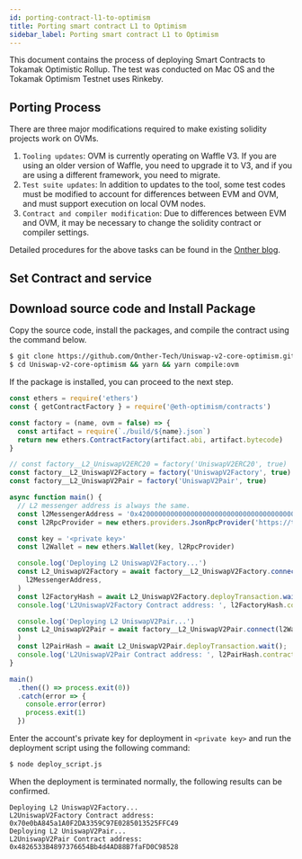 ```yaml
---
id: porting-contract-l1-to-optimism
title: Porting smart contract L1 to Optimism
sidebar_label: Porting smart contract L1 to Optimism
---
```


This document contains the process of deploying Smart Contracts to Tokamak Optimistic Rollup. The test was conducted on Mac OS and the Tokamak Optimism Testnet uses Rinkeby.

## Porting Process

There are three major modifications required to make existing solidity projects work on OVMs.

1. `Tooling updates`: OVM is currently operating on Waffle V3. If you are using an older version of Waffle, you need to upgrade it to V3, and if you are using a different framework, you need to migrate.
2. `Test suite updates`: In addition to updates to the tool, some test codes must be modified to account for differences between EVM and OVM, and must support execution on local OVM nodes.
3. `Contract and compiler modification`: Due to differences between EVM and OVM, it may be necessary to change the solidity contract or compiler settings.

Detailed procedures for the above tasks can be found in the [Onther blog](https://medium.com/onther-tech/porting-solidity-contracts-to-optimism-a-guide-using-uniswap-v2-29b85be668d1).

## Set Contract and service

## Download source code and Install Package

Copy the source code, install the packages, and compile the contract using the command below.

```bash
$ git clone https://github.com/Onther-Tech/Uniswap-v2-core-optimism.git
$ cd Uniswap-v2-core-optimism && yarn && yarn compile:ovm
```

If the package is installed, you can proceed to the next step.

```javascript
const ethers = require('ethers')
const { getContractFactory } = require('@eth-optimism/contracts')

const factory = (name, ovm = false) => {
  const artifact = require(`./build/${name}.json`)
  return new ethers.ContractFactory(artifact.abi, artifact.bytecode)
}

// const factory__L2_UniswapV2ERC20 = factory('UniswapV2ERC20', true)
const factory__L2_UniswapV2Factory = factory('UniswapV2Factory', true)
const factory__L2_UniswapV2Pair = factory('UniswapV2Pair', true)

async function main() {
  // L2 messenger address is always the same.
  const l2MessengerAddress = '0x4200000000000000000000000000000000000007'
  const l2RpcProvider = new ethers.providers.JsonRpcProvider('https://testnet1.optimism.tokamak.network')

  const key = '<private key>'
  const l2Wallet = new ethers.Wallet(key, l2RpcProvider)

  console.log('Deploying L2 UniswapV2Factory...')
  const L2_UniswapV2Factory = await factory__L2_UniswapV2Factory.connect(l2Wallet).deploy(
    l2MessengerAddress,
  )
  const l2FactoryHash = await L2_UniswapV2Factory.deployTransaction.wait()
  console.log('L2UniswapV2Factory Contract address: ', l2FactoryHash.contractAddress);

  console.log('Deploying L2 UniswapV2Pair...')
  const L2_UniswapV2Pair = await factory__L2_UniswapV2Pair.connect(l2Wallet).deploy(
  )
  const l2PairHash = await L2_UniswapV2Pair.deployTransaction.wait();
  console.log('L2UniswapV2Pair Contract address: ', l2PairHash.contractAddress);
}

main()
  .then(() => process.exit(0))
  .catch(error => {
    console.error(error)
    process.exit(1)
  })
```

Enter the account's private key for deployment in `<private key>` and run the deployment script using the following command:

```bash
$ node deploy_script.js
```

When the deployment is terminated normally, the following results can be confirmed.

```
Deploying L2 UniswapV2Factory...
L2UniswapV2Factory Contract address: 0x70e0bA845a1A0F2DA3359C97E0285013525FFC49
Deploying L2 UniswapV2Pair...
L2UniswapV2Pair Contract address: 0x4826533B4897376654Bb4d4AD88B7faFD0C98528
```

